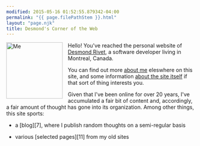 ```yaml
---
modified: 2015-05-16 01:52:55.879342-04:00
permalink: "{{ page.filePathStem }}.html"
layout: "page.njk"
title: Desmond's Corner of the Web
---
```


<section class="h-card">

<img class="u-photo" src="/static/img/me03.jpg"
     style="float: left; margin-right:1em; margin-bottom: 1em;
            width: 150px; height:150px"
     alt="Me" title="Me"/>

Hello! You've reached the personal website of <a class="p-name u-url u-uid"
href="/">Desmond Rivet</a>, a software developer living in Montreal, Canada.

You can find out more [about me][1] eleswhere on this site, and some
information [about the site itself][2] if that sort of thing interests you.

Given that I've been online for over 20 years, I've accumulated a fair bit
of content and, accordingly, a fair amount of thought has gone into its
organization.  Among other things, this site sports:

* a [blog][7], where I publish random thoughts on a semi-regular basis
<!--
* a [piwigo][8] [photo album][9]
* a [wiki][10], which I use to keep track of longer term pages like recipes
-->
* various [selected pages][11] from my old sites

</section>

[1]: /about
[2]: /colophon
[3]: /posts/
[4]: /oldsite/
